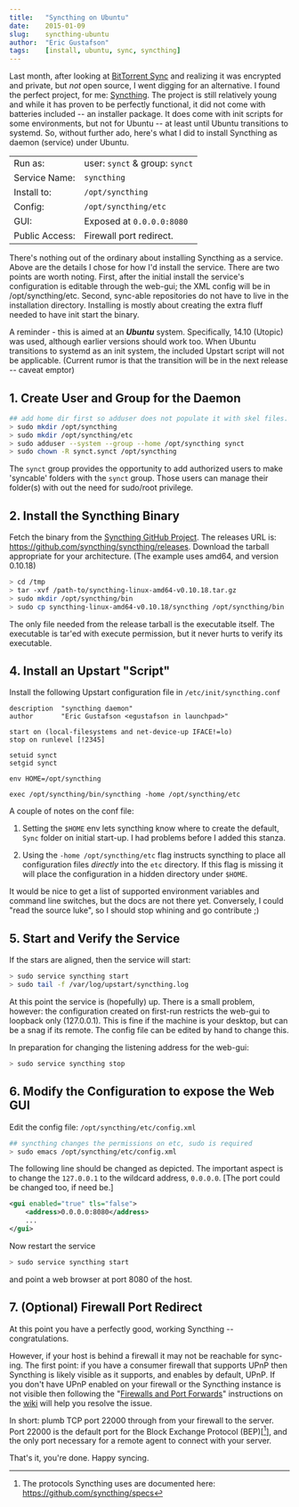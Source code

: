 ```yaml
---
title:   "Syncthing on Ubuntu"
date:    2015-01-09
slug:    syncthing-ubuntu
author:  "Eric Gustafson"
tags:    [install, ubuntu, sync, syncthing]
---
```


Last month, after looking at [BitTorrent Sync][btsync] and realizing it was
encrypted and private, but *not* open source, I went digging for an
alternative.  I found the perfect project, for me:  [Syncthing][].  The
project is still relatively young and while it has proven to be
perfectly functional, it did not come with batteries included -- an
installer package.   It does come with init scripts for some
environments, but not for Ubuntu -- at least until Ubuntu transitions
to systemd.  So, without further ado, here's what I did to install
Syncthing as daemon (service) under Ubuntu.

[btsync]: http://www.getsync.com/
[Syncthing]: http://syncthing.net/

|                 |                                 |
| ----------------|---------------------------------|
| Run as:         | user: `synct` &  group: `synct` |
| Service Name:   | `syncthing`                     |
| Install to:     | `/opt/syncthing`                |
| Config:         | `/opt/syncthing/etc`            |
| GUI:            | Exposed at `0.0.0.0:8080`       |
| Public Access:  | Firewall port redirect.         |


There's nothing out of the ordinary about installing Syncthing as a service.
Above are the details I chose for how I'd install the service.  There are two
points are worth noting.  First, after the initial install the service's
configuration is editable through the web-gui; the XML config will be in
/opt/syncthing/etc.  Second, sync-able repositories do not have to live in the
installation directory.  Installing is mostly about creating the extra fluff
needed to have init start the binary.

A reminder - this is aimed at an ***Ubuntu*** system.  Specifically, 14.10
(Utopic) was used, although earlier versions should work too.  When Ubuntu
transitions to systemd as an init system, the included Upstart script will not
be applicable.  (Current rumor is that the transition will be in the next
release -- caveat emptor)

## 1. Create User and Group for the Daemon

```bash
## add home dir first so adduser does not populate it with skel files.
> sudo mkdir /opt/syncthing
> sudo mkdir /opt/syncthing/etc
> sudo adduser --system --group --home /opt/syncthing synct
> sudo chown -R synct.synct /opt/syncthing
```

The `synct` group provides the opportunity to add authorized users to make
'syncable' folders with the `synct` group.  Those users can manage their
folder(s) with out the need for sudo/root privilege.

## 2. Install the Syncthing Binary

Fetch the binary from the [Syncthing GitHub Project][sy-project].  The releases URL is:
https://github.com/syncthing/syncthing/releases.  Download the tarball
appropriate for your architecture.  (The example uses amd64, and version
0.10.18)

[sy-project]: https://github.com/syncthing/syncthing

```bash
> cd /tmp
> tar -xvf /path-to/syncthing-linux-amd64-v0.10.18.tar.gz
> sudo mkdir /opt/syncthing/bin
> sudo cp syncthing-linux-amd64-v0.10.18/syncthing /opt/syncthing/bin
```

The only file needed from the release tarball is the executable itself.  The
executable is tar'ed with execute permission, but it never hurts to verify its
executable.

## 4. Install an Upstart "Script"

Install the following Upstart configuration file in ``/etc/init/syncthing.conf``

```
description  "syncthing daemon"
author       "Eric Gustafson <egustafson in launchpad>"

start on (local-filesystems and net-device-up IFACE!=lo)
stop on runlevel [!2345]

setuid synct
setgid synct

env HOME=/opt/syncthing

exec /opt/syncthing/bin/syncthing -home /opt/syncthing/etc
```

A couple of notes on the conf file:

1. Setting the `$HOME` env lets syncthing know where to create the default,
   `Sync` folder on initial start-up.  I had problems before I added this
   stanza.

2. Using the `-home /opt/syncthing/etc` flag instructs syncthing to place
   all configuration files *directly* into the `etc` directory.  If this flag
   is missing it will place the configuration in a hidden directory under
   `$HOME`.

It would be nice to get a list of supported environment variables and command
line switches, but the docs are not there yet.  Conversely, I could "read the
source luke", so I should stop whining and go contribute ;)

## 5. Start and Verify the Service


If the stars are aligned, then the service will start:

```bash
> sudo service syncthing start
> sudo tail -f /var/log/upstart/syncthing.log
```

At this point the service is (hopefully) up.  There is a small problem, however:
the configuration created on first-run restricts the web-gui to loopback only
(127.0.0.1).  This is fine if the machine is your desktop, but can be a snag if
its remote.  The config file can be edited by hand to change this.

In preparation for changing the listening address for the web-gui:

```bash
> sudo service syncthing stop
```


## 6. Modify the Configuration to expose the Web GUI

Edit the config file:  ``/opt/syncthing/etc/config.xml``

```bash
## syncthing changes the permissions on etc, sudo is required
> sudo emacs /opt/syncthing/etc/config.xml
```

The following line should be changed as depicted.  The important aspect is to
change the ``127.0.0.1`` to the wildcard address, ``0.0.0.0``.  [The port could
be changed too, if need be.]

```xml
<gui enabled="true" tls="false">
    <address>0.0.0.0:8080</address>
    ...
</gui>
```

Now restart the service

```bash
> sudo service syncthing start
```

and point a web browser at port 8080 of the host.

## 7. (Optional) Firewall Port Redirect

At this point you have a perfectly good, working Syncthing -- congratulations.

However, if your host is behind a firewall it may not be reachable for
sync-ing.  The first point:  if you have a consumer firewall that supports UPnP
then Syncthing is likely visible as it supports, and enables by default, UPnP.
If you don't have UPnP enabled on your firewall or the Syncthing instance is not
visible then following the "[Firewalls and Port Forwards][fwds]" instructions on the
[wiki][] will help you resolve the issue.

[fwds]: https://github.com/syncthing/syncthing/wiki/Firewalls-and-Port-Forwards
[wiki]: https://github.com/syncthing/syncthing/wiki

In short: plumb TCP port 22000 through from your firewall to the server.  Port
22000 is the default port for the Block Exchange Protocol (BEP)[[^1]], and the
only port necessary for a remote agent to connect with your server.

[^1]: The protocols Syncthing uses are documented here:  https://github.com/syncthing/specs

That's it, you're done.  Happy syncing.
